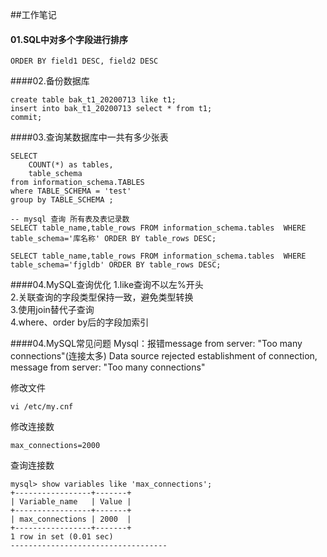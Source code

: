 ##工作笔记
#### 01.SQL中对多个字段进行排序
````shell script
ORDER BY field1 DESC, field2 DESC
````

####02.备份数据库
````shell script
create table bak_t1_20200713 like t1;
insert into bak_t1_20200713 select * from t1;
commit;
````
####03.查询某数据库中一共有多少张表
````shell script
SELECT
	COUNT(*) as tables,
	table_schema
from information_schema.TABLES
where TABLE_SCHEMA = 'test'
group by TABLE_SCHEMA ;

-- mysql 查询 所有表及表记录数
SELECT table_name,table_rows FROM information_schema.tables  WHERE table_schema='库名称' ORDER BY table_rows DESC;

SELECT table_name,table_rows FROM information_schema.tables  WHERE table_schema='fjgldb' ORDER BY table_rows DESC;
````

####04.MySQL查询优化
1.like查询不以左%开头  
2.关联查询的字段类型保持一致，避免类型转换  
3.使用join替代子查询  
4.where、order by后的字段加索引


####04.MySQL常见问题
Mysql：报错message from server: "Too many connections"(连接太多)
Data source rejected establishment of connection,  message from server: "Too many connections"

修改文件
````shell script
vi /etc/my.cnf
````
修改连接数
````shell script
max_connections=2000
````
查询连接数
````shell script
mysql> show variables like 'max_connections';
+-----------------+-------+
| Variable_name   | Value |
+-----------------+-------+
| max_connections | 2000  |
+-----------------+-------+
1 row in set (0.01 sec)
-----------------------------------
````

